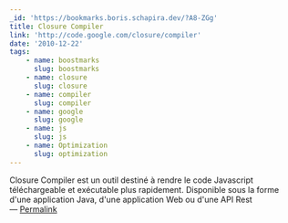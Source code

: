 ```yaml
---
_id: 'https://bookmarks.boris.schapira.dev/?A8-ZGg'
title: Closure Compiler
link: 'http://code.google.com/closure/compiler'
date: '2010-12-22'
tags:
    - name: boostmarks
      slug: boostmarks
    - name: closure
      slug: closure
    - name: compiler
      slug: compiler
    - name: google
      slug: google
    - name: js
      slug: js
    - name: Optimization
      slug: optimization
---
```


Closure Compiler est un outil destiné à rendre le code Javascript téléchargeable
et exécutable plus rapidement. Disponible sous la forme d'une application Java,
d'une application Web ou d'une API Rest <br>&#8212;
<a href="https://bookmarks.boris.schapira.dev/?A8-ZGg" title="Permalink">Permalink</a>
